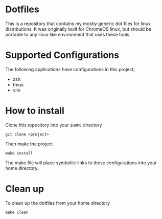 # Dotfiles

This is a repository that contains my mostly generic dot files for linux
distributions. It was originally built for ChromeOS linux, but should be
portable to any linux like environment that uses these tools.

# Supported Configurations

The following applications have configurations in this project;

- zsh
- tmux
- vim

# How to install

Clone this repository into your `$HOME` directory

```
git clone <project>
```

Then make the project

```
make install
```

The make file will place symbollic links to these configurations into
your home directory.

# Clean up

To clean up the dotfiles from your home directory

```
make clean
```
